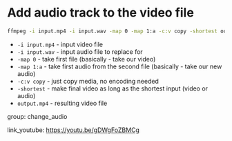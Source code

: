 # Add audio track to the video file

```bash
ffmpeg -i input.mp4 -i input.wav -map 0 -map 1:a -c:v copy -shortest output.mp4
```

- `-i input.mp4` - input video file
- `-i input.wav` - input audio file to replace for
- `-map 0` - take first file (basically - take our video)
- `-map 1:a` - take first audio from the second file (basically - take our new audio)
- `-c:v copy` - just copy media, no encoding needed
- `-shortest` - make final video as long as the shortest input (video or audio)
- `output.mp4` - resulting video file

group: change_audio


link_youtube: https://youtu.be/gDWgFoZBMCg
